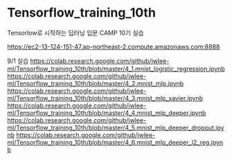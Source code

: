 # Tensorflow_training_10th
Tensorlow로 시작하는 딥러닝 입문 CAMP 10기 실습

https://ec2-13-124-151-47.ap-northeast-2.compute.amazonaws.com:8888


9/1 실습
https://colab.research.google.com/github/jwlee-ml/Tensorflow_training_10th/blob/master/4_1.mnist_logistic_regression.ipynb
https://colab.research.google.com/github/jwlee-ml/Tensorflow_training_10th/blob/master/4_2.mnist_mlp.ipynb
https://colab.research.google.com/github/jwlee-ml/Tensorflow_training_10th/blob/master/4_3.mnist_mlp_xavier.ipynb
https://colab.research.google.com/github/jwlee-ml/Tensorflow_training_10th/blob/master/4_4.mnist_mlp_deeper.ipynb
https://colab.research.google.com/github/jwlee-ml/Tensorflow_training_10th/blob/master/4_5.mnist_mlp_deeper_dropout.ipynb
https://colab.research.google.com/github/jwlee-ml/Tensorflow_training_10th/blob/master/4_6.mnist_mlp_deeper_l2_reg.ipynb
